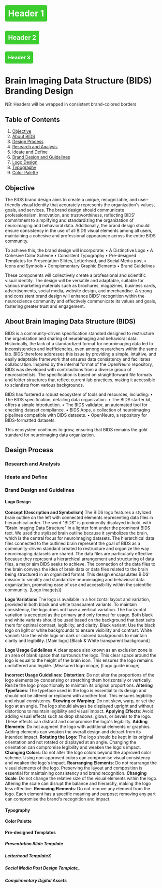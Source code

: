 <html>
<head>
<style>
.header-box {
    background-color: #3ccd2f; /* Box color */
    color: white; /* Text color inside the box */
    padding: 10px;
    border-radius: 5px;
    display: inline-block;
    width: auto;
}
</style>
</head>
<body>

# <div class="header-box">Header 1</div>

## <div class="header-box">Header 2</div>

### <div class="header-box">Header 3</div>

# Brain Imaging Data Structure (BIDS) Branding Design
NB: Headers will be wrapped in consistent brand-colored borders

## Table of Contents
1. [Objective](#Objective)
2. [About BIDS](#about-brain-imaging-data-structure-bids)
3. [Design Process](#design-process)
4. [Research and Analysis](#research-and-analysis)
5. [Ideate and Define](#ideate-define)
6. [Brand Design and Guidelines](#brand-design-and-guidelines)
7. [Logo Design](#logo-design)
8. [Typography](#typography)
9. [Color Palette](#color-palette)

## Objective
The BIDS brand design aims to create a unique, recognizable, and user-friendly visual identity that accurately represents the organization's values, goals, and services. The brand design should communicate professionalism, innovation, and trustworthiness, reflecting BIDS' commitment to simplifying and standardizing the organization of neuroimaging and behavioral data.
Additionally, the brand design should ensure consistency in the use of all BIDS visual elements among all users, maintaining a cohesive and professional appearance across the entire BIDS community.

To achieve this, the brand design will incorporate:
•	A Distinctive Logo
•	A Cohesive Color Scheme
•	Consistent Typography
•	Pre-designed Templates for Presentation Slides, Letterhead, and Social Media post
•	Icons and Symbols
•	Complementary Graphic Elements
•	Brand Guidelines

These components will collectively create a professional and scientific visual identity. The design will be versatile and adaptable, suitable for various marketing materials such as brochures, magazines, business cards, advertisements, social media, website design, and merchandise.
A strong and consistent brand design will enhance BIDS' recognition within the neuroscience community and effectively communicate its values and goals, fostering greater trust and engagement.

## About Brain Imaging Data Structure (BIDS)
BIDS is a community-driven specification standard designed to restructure the organization and sharing of neuroimaging and behavioral data. Historically, the lack of a standardized format for neuroimaging data led to inconsistencies and inefficiencies, even among researchers within the same lab. BIDS therefore addresses this issue by providing a simple, intuitive, and easily adaptable framework that ensures data consistency and facilitates collaboration.
Inspired by the internal format of the OpenNeuro repository, BIDS was developed with contributions from a diverse group of neuroscientists. The specification is based on straightforward file formats and folder structures that reflect current lab practices, making it accessible to scientists from various backgrounds.

BIDS has fostered a robust ecosystem of tools and resources, including:
•	The BIDS specification, detailing data organization.
•	The BIDS starter kit, offers a simple introduction.
•	The BIDS validator, an automated tool for checking dataset compliance.
•	BIDS Apps, a collection of neuroimaging pipelines compatible with BIDS datasets.
•	OpenNeuro, a repository for BIDS-formatted datasets.

This ecosystem continues to grow, ensuring that BIDS remains the gold standard for neuroimaging data organization.

## Design Process

### Research and Analysis

### Ideate and Define

### Brand Design and Guidelines

#### Logo Design
**Concept (Description and Symbolism)**
The BIDS logo features a stylized brain outline on the left with connected elements representing data files in hierarchical order. The word "BIDS" is prominently displayed in bold, with "Brain Imaging Data Structure" in a lighter font under the prominent BIDS text.
We used the stylized brain outline because it symbolizes the brain, which is the central focus for neuroimaging datasets. The hierarchical data files connected to the outlined brain represent the goal of BIDS as a community-driven standard created to restructure and organize the way neuroimaging datasets are shared. The data files are particularly effective because they represent a hierarchical arrangement and structuring of data files, a major aim BIDS seeks to achieve. The connection of the data files to the brain conveys the idea of brain data or data files related to the brain being structured in an organized format.
This design encapsulates BIDS' mission to simplify and standardize neuroimaging and behavioral data organization, promoting ease of use and accessibility within the scientific community.
[Logo Image(s)]

**Logo Variations**
The logo is available in a horizontal layout and variation, provided in both black and white transparent variants. To maintain consistency, the logo does not have a vertical variation. The horizontal variation is accepted as the primary and only format for usage. Both black and white variants should be used based on the background that best suits them for optimal contrast, legibility, and clarity.
Black variant: Use the black logo on light or white backgrounds to ensure visibility and contrast.
White variant: Use the white logo on dark or colored backgrounds to maintain clarity and legibility. 
[Main logo]
[Black & White transparent background]

**Logo Usage Guidelines**
A clear space also known as an exclusion zone is an area of blank space that surrounds the logo. This clear space around the logo is equal to the height of the brain icon. This ensures the logo remains uncluttered and legible.
[Measured logo image] [Logo guide image]

**Incorrect Usage Guidelines:**
**Distortion**: Do not alter the proportions of the logo elements by condensing or stretching them horizontally or vertically. Resize the logo proportionally to maintain its original proportions.
**Altering Typefaces**: The typeface used in the logo is essential to its design and should not be altered or replaced with another font. This ensures legibility and visual consistency.
**Skewing or Warping**: Do not skew, warp, or set the logo at an angle. The logo should always be displayed upright and without distortions to maintain legibility and visual impact.
**Applying Effects**: Avoid adding visual effects such as drop shadows, glows, or bevels to the logo. These effects can distract and compromise the logo's legibility.
**Adding Elements**: Do not augment the logo with additional elements or graphics. Adding elements can weaken the overall design and detract from its intended impact.
**Rotating the Logo**: The logo should be kept in its original orientation and not rotated or displayed at an angle. Changing the orientation can compromise legibility and weaken the logo's impact.
**Changing Colors**: Do not alter the logo colors beyond the approved color scheme. Using non-approved colors can compromise visual consistency and weaken the logo's impact.
**Rearranging Elements**: Do not rearrange the visual elements of the logo. Preserving the layout and composition is essential for maintaining consistency and brand recognition.
**Changing Scale**: Do not change the relative size of the visual elements within the logo. Altering the scale can disrupt the balance and hierarchy, making the logo less effective.
**Removing Elements**: Do not remove any element from the logo. Each element has a specific meaning and purpose; removing any part can compromise the brand's recognition and impact.

#### Typography

#### Color Palette

#### Pre-designed Templates
##### Presentation Slide Template

##### Letterhead TemplateX

##### Social Media Post Design Template_

##### Complimentary Digital Assets



</body>
</html>
